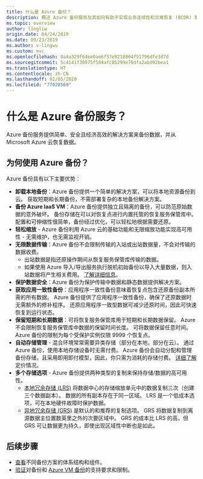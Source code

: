 ```yaml
---
title: 什么是 Azure 备份？
description: 概述 Azure 备份服务及其如何有助于实现业务连续性和灾难恢复 (BCDR) 策略。
ms.topic: overview
author: lingliw
origin.date: 04/24/2019
ms.date: 09/23/2019
ms.author: v-lingwu
ms.custom: mvc
ms.openlocfilehash: 8a4a329f64ee0ae6f57e9218804f51796dfe3d7d
ms.sourcegitcommit: 5c4141f30975f504afc85299e70dfa2abd92bea1
ms.translationtype: HT
ms.contentlocale: zh-CN
ms.lasthandoff: 02/05/2020
ms.locfileid: "77028569"
---
```

# <a name="what-is-the-azure-backup-service"></a>什么是 Azure 备份服务？

Azure 备份服务提供简单、安全且经济高效的解决方案来备份数据，并从 Microsoft Azure 云恢复数据。

## <a name="why-use-azure-backup"></a>为何使用 Azure 备份？

Azure 备份具有以下主要优势：

- **卸载本地备份**：Azure 备份提供一个简单的解决方案，可以将本地资源备份到云。 获取短期和长期备份，不需部署复杂的本地备份解决方案。
- **备份 Azure IaaS VM**：Azure 备份提供独立且隔离的备份，可以防范原始数据的意外破坏。 备份存储在可以对恢复点进行内置托管的恢复服务保管库中。 配置和可伸缩性很简单，备份经过优化，可以轻松地根据需要还原。
- **轻松缩放** - Azure 备份利用 Azure 云的基础功能和无限缩放功能实现高可用性 - 无需维护，也无需监视开销。
- **无限数据传输**：Azure 备份不会限制传输的入站或出站数据量，不会对传输的数据收费。
  - 出站数据是指还原操作期间从恢复服务保管库传输的数据。
  - 如果使用 Azure 导入/导出服务执行脱机初始备份以导入大量数据，则入站数据将产生相关费用。  [了解详细信息](backup-azure-backup-import-export.md)。
- **保护数据安全**：Azure 备份为保护传输中数据和静态数据提供解决方案。
- **获取应用一致性备份**：应用程序一致性备份意味着恢复点包含还原备份副本所需的所有数据。 Azure 备份提供了应用程序一致性备份，确保了还原数据时无需额外的修补程序。 还原应用程序一致型数据可减少还原时间，因此可快速恢复到运行状态。
- **保留短期和长期数据**：可将恢复服务保管库用于短期和长期数据保留。 Azure 不会限制恢复服务保管库中数据的保留时间长度。 可将数据保留任意时间。 Azure 备份的限制为每个受保护实例仅限 9999 个恢复点。 
- **自动存储管理** - 混合环境常常需要异类存储（部分在本地，部分在云）。 通过 Azure 备份，使用本地存储设备时无需付费。 Azure 备份会自动分配和管理备份存储，且采用即用即付模型，因此，你只需为消耗的存储付费。 [详细了解](https://www.azure.cn/pricing/details/backup)定价情况。
- **多个存储选项** - Azure 备份提供两种类型的复制来保持存储/数据的高可用性。
    - [本地冗余存储 (LRS)](../storage/common/storage-redundancy-lrs.md) 将数据中心的存储缩放单元中的数据复制三次（创建三个数据副本）。 数据的所有副本存在于同一区域。 LRS 是一个低成本选项，可在本地硬件故障时保护数据。
    - [异地冗余存储 (GRS)](../storage/common/storage-redundancy-grs.md) 是默认的和推荐的复制选项。 GRS 将数据复制到离源数据主位置数英里之外的次要区域中。 GRS 的成本比 LRS 的高，但 GRS 可让数据更为持久，即使出现区域性中断也是如此。

## <a name="next-steps"></a>后续步骤

- [查看](backup-architecture.md)不同备份方案的体系结构和组件。
- [验证](backup-support-matrix.md)对备份和 [Azure VM 备份](backup-support-matrix-iaas.md)的支持要求和限制。

